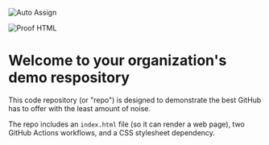 ![Auto Assign](https://github.com/supperb3tx/demo-repository/actions/workflows/auto-assign.yml/badge.svg)

![Proof HTML](https://github.com/supperb3tx/demo-repository/actions/workflows/proof-html.yml/badge.svg)

# Welcome to your organization's demo respository
This code repository (or "repo") is designed to demonstrate the best GitHub has to offer with the least amount of noise.

The repo includes an `index.html` file (so it can render a web page), two GitHub Actions workflows, and a CSS stylesheet dependency.
